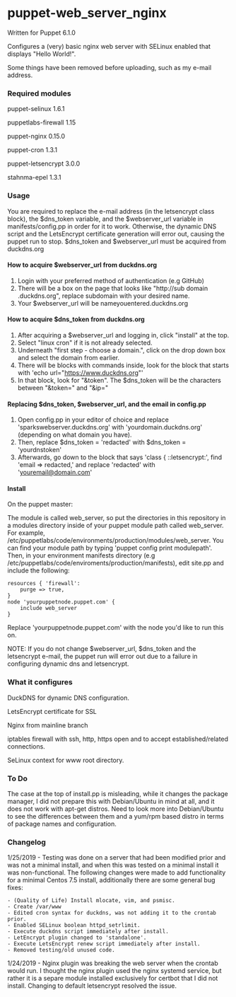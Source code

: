 # puppet-web_server_nginx

Written for Puppet 6.1.0

Configures a (very) basic nginx web server with SELinux enabled that displays "Hello World!".

Some things have been removed before uploading, such as my e-mail address.

### Required modules
puppet-selinux 1.6.1

puppetlabs-firewall 1.15

puppet-nginx 0.15.0

puppet-cron 1.3.1

puppet-letsencrypt 3.0.0

stahnma-epel 1.3.1

### Usage

You are required to replace the e-mail address (in the letsencrypt class block), the $dns_token variable, and the $webserver_url variable in manifests/config.pp in order for it to work. Otherwise, the dynamic DNS script and the LetsEncrypt certificate generation will error out, causing the puppet run to stop. $dns_token and $webserver_url must be acquired from duckdns.org

#### How to acquire $webserver_url from duckdns.org
1. Login with your preferred method of authentication (e.g GitHub)
 2. There will be a box on the page that looks like "http://sub domain     .duckdns.org", replace subdomain with your desired name.
 3. Your $webserver_url will be nameyouentered.duckdns.org
 
 #### How to acquire $dns_token from duckdns.org
 1. After acquiring a $webserver_url and logging in, click "install" at the top.
 2. Select "linux cron" if it is not already selected.
 3. Underneath "first step - choose a domain.", click on the drop down box and select the domain from earlier.
 4. There will be blocks with commands inside, look for the block that starts with 'echo url="https://www.duckdns.org"'
 5. In that block, look for "&token". The $dns_token will be the characters between "&token=" and "&ip="
 
 #### Replacing $dns_token, $webserver_url, and the email in config.pp
1. Open config.pp in your editor of choice and replace 'sparkswebserver.duckdns.org' with 'yourdomain.duckdns.org' (depending on what domain you have).
2. Then, replace $dns_token = 'redacted' with $dns_token = 'yourdnstoken'
3. Afterwards, go down to the block that says 'class { ::letsencrypt:', find 'email => redacted,' and replace 'redacted' with 'youremail@domain.com'

#### Install
On the puppet master:

The module is called web_server, so put the directories in this repository in a modules directory inside of your puppet module path called web_server. For example, /etc/puppetlabs/code/environments/production/modules/web_server. You can find your module path by typing 'puppet config print modulepath'. Then, in your environment manifests directory (e.g /etc/puppetlabs/code/enviroments/production/manifests), edit site.pp and include the following:

    resources { 'firewall':
        purge => true,
    }
    node 'yourpuppetnode.puppet.com' {
        include web_server
    }
Replace 'yourpuppetnode.puppet.com' with the node you'd like to run this on.

NOTE: If you do not change $webserver_url, $dns_token and the letsencrypt e-mail, the puppet run will error out due to a failure in configuring dynamic dns and letsencrypt.

### What it configures
DuckDNS for dynamic DNS configuration.

LetsEncrypt certificate for SSL

Nginx from mainline branch

iptables firewall with ssh, http, https open and to accept established/related connections.

SeLinux context for www root directory.

### To Do 
The case at the top of install.pp is misleading, while it changes the package manager, I did not prepare this with Debian/Ubuntu in mind at all, and it does not work with apt-get distros. Need to look more into Debian/Ubuntu to see the differences between them and a yum/rpm based distro in terms of package names and configuration.

### Changelog
1/25/2019 - Testing was done on a server that had been modified prior and was not a minimal install, and when this was tested on a minimal install it was non-functional. The following changes were made to add functionality for a minimal Centos 7.5 install, additionally there are some general bug fixes:

    - (Quality of Life) Install mlocate, vim, and psmisc.
    - Create /var/www
    - Edited cron syntax for duckdns, was not adding it to the crontab prior.
    - Enabled SELinux boolean httpd_setrlimit.
    - Execute duckdns script immediately after install.
    - LetEncrypt plugin changed to 'standalone'.
    - Execute LetsEncrypt renew script immediately after install.
    - Removed testing/old unused code.


1/24/2019 - Nginx plugin was breaking the web server when the crontab would run. I thought the nginx plugin used the nginx systemd service, but rather it is a separe module installed exclusively for certbot that I did not install. Changing to default letsencrypt resolved the issue.
